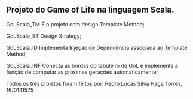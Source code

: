 Projeto do Game of Life na linguagem Scala.
---
GoLScala_TM 	É o projeto com design Template Method;

GoLScala_ST 	Design Strategy;

GoLScala_ID 	Implementa Injeção de Dependência associada ao Template Method;

GoLScala_INF 	Conecta as bordas do tabuleiro de GoL e implementa a função de computar as próximas gerações automaticamente;

Todos os três projetos foram feitos por:
Pedro Lucas Silva Haga Torres, 16/0141575
